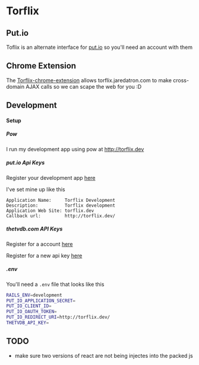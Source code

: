 # Torflix

## Put.io

Toflix is an alternate interface for [put.io](http://put.io) so you'll need an account with them

## Chrome Extension

The [Torflix-chrome-extension](https://github.com/deadlyicon/Torflix-chrome-extension) allows torflix.jaredatron.com to
make cross-domain AJAX calls so we can scape the web for you :D

## Development

#### Setup

##### Pow

I run my development app using pow at http://torflix.dev

##### put.io Api Keys

Register your development app [here](https://put.io/v2/oauth2/register)

I've set mine up like this

```
Application Name:     Torflix Development
Description:          Torflix development
Application Web Site: torflix.dev
Callback url:         http://torflix.dev/
```

##### thetvdb.com API Keys

Register for a account [here](http://thetvdb.com/?tab=register)

Register for a new api key [here](http://thetvdb.com/?tab=apiregister)

##### .env

You'll need a `.env` file that looks like this

```sh
RAILS_ENV=development
PUT_IO_APPLICATION_SECRET=
PUT_IO_CLIENT_ID=
PUT_IO_OAUTH_TOKEN=
PUT_IO_REDIRECT_URI=http://torflix.dev/
THETVDB_API_KEY=
```


## TODO

- make sure two versions of react are not being injectes into the packed js
